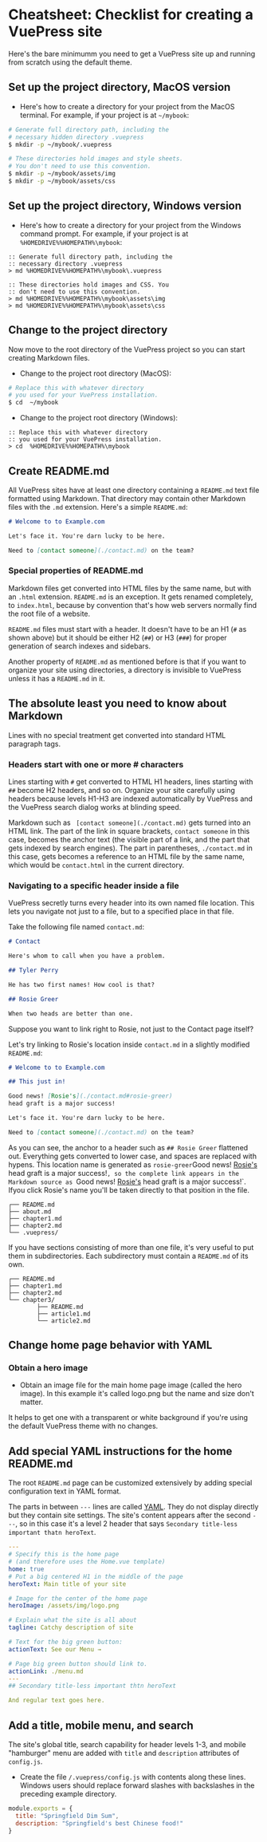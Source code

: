 # Cheatsheet: Checklist for creating a VuePress site

Here's the bare minimumm you need to get a VuePress site up and running from scratch using the default theme.

## Set up the project directory, MacOS version

* Here's how to create a directory for your project from the MacOS terminal.
For example, if your project is at `~/mybook`:

```bash
# Generate full directory path, including the
# necessary hidden directory .vuepress
$ mkdir -p ~/mybook/.vuepress

# These directories hold images and style sheets. 
# You don't need to use this convention.
$ mkdir -p ~/mybook/assets/img
$ mkdir -p ~/mybook/assets/css
```

## Set up the project directory, Windows version

* Here's how to create a directory for your project from the Windows command prompt.
For example, if your project is at `%HOMEDRIVE%%HOMEPATH%\mybook`:

```batch
:: Generate full directory path, including the
:: necessary directory .vuepress
> md %HOMEDRIVE%%HOMEPATH%\mybook\.vuepress

:: These directories hold images and CSS. You 
:: don't need to use this convention.
> md %HOMEDRIVE%%HOMEPATH%\mybook\assets\img
> md %HOMEDRIVE%%HOMEPATH%\mybook\assets\css
```

## Change to the project directory

Now move to the root directory of the VuePress project so you can
start creating Markdown files.

* Change to the project root directory (MacOS):

```bash
# Replace this with whatever directory
# you used for your VuePress installation.
$ cd  ~/mybook
```

* Change to the project root directory (Windows):

```batch
:: Replace this with whatever directory
:: you used for your VuePress installation.
> cd  %HOMEDRIVE%%HOMEPATH%\mybook
```

## Create README.md

All VuePress sites have at least one directory containing a  `README.md` text file
formatted using Markdown. That directory may contain other Markdown files with the 
`.md` extension. Here's a simple `README.md`:

```markdown
# Welcome to to Example.com

Let's face it. You're darn lucky to be here.

Need to [contact someone](./contact.md) on the team?
```

### Special properties of README.md

Markdown files get converted into HTML files by the same name, but with an `.html` extension.
`README.md` is an exception. It gets renamed completely, to `index.html`, because by convention that's
how web servers normally find the root file of a website.

`README.md` files must start with a header. It doesn't have to be an H1 (`#` as shown above) but it should
be either H2  (`##`) or H3  (`###`) for proper generation of search indexes and sidebars.

Another property of `README.md` as mentioned before is that if you want to organize
your site using directories, a directory is invisible to VuePress unless it has a `README.md` 
in it.

## The absolute least you need to know about Markdown

Lines with no special treatment get converted into standard HTML paragraph tags.

### Headers start with one or more # characters

Lines starting with `#` get converted to HTML H1 headers, lines starting with `##` become H2 headers, and so on.
Organize your site carefully using headers because levels H1-H3 are indexed automatically by VuePress and
the VuePress search dialog works at blinding speed.

Markdown such as ` [contact someone](./contact.md)` gets turned into an HTML link. The part 
of the link in square brackets, `contact someone` in this case, becomes the anchor text (the
visible part of a link, and the part that gets indexed by search engines). The part in 
parentheses, `./contact.md` in this case, gets becomes a reference to an HTML file by the same 
name, which would be `contact.html` in the current directory.

### Navigating to a specific header inside a file 

VuePress secretly turns every header into its own named file location.
This lets you navigate not just to a file, but to a specified place
in that file.

Take the following file named `contact.md`:

```markdown
# Contact

Here's whom to call when you have a problem.

## Tyler Perry

He has two first names! How cool is that?

## Rosie Greer

When two heads are better than one.
```

Suppose you want to link right to Rosie, not just to the Contact page itself?

Let's try linking to Rosie's location inside `contact.md` in a slightly modified `README.md`:

```markdown
# Welcome to to Example.com

## This just in!

Good news! [Rosie's](./contact.md#rosie-greer)
head graft is a major success!

Let's face it. You're darn lucky to be here.

Need to [contact someone](./contact.md) on the team?
```

As you can see, the anchor to a header such as `## Rosie Greer` flattened out. 
Everything gets converted to lower case, and spaces are replaced with hypens.
This location name is generated as `rosie-greer`Good news! [Rosie's](./contact.md#rosie-greer)
head graft is a major success!`, so the complete link appears
in the Markdown source as `Good news! [Rosie's](./contact.md#rosie-greer)
head graft is a major success!`. Ifyou click Rosie's name you'll
be taken directly to that position in the file.

```
┌── README.md
├── about.md
├── chapter1.md
├── chapter2.md
└── .vuepress/
```

If you have sections consisting of more than one file, it's very 
useful to put them in subdirectories. Each subdirectory must
contain a `README.md` of its own. 
 
```
┌── README.md
├── chapter1.md
├── chapter2.md
└── chapter3/
        ├── README.md
        ├── article1.md
        └── article2.md
```

## Change home page behavior with YAML

### Obtain a hero image

* Obtain an image file for the main home page image (called the hero image). In this example
it's called logo.png but the name and size don't matter. 

It helps to get one with
a transparent or white background if you're using the default VuePress theme
with no changes.

## Add special YAML instructions for the home README.md

The root `README.md` page can be customized extensively by adding 
special configuration text in YAML format.

The parts in between `---` lines are called [YAML](/default2.md). They do not display directly but
they contain site settings. The site's content appears after the second `---`, so in this case it's
a level 2 header that says `Secondary title-less important thatn heroText`.

```yaml
---
# Specify this is the home page 
# (and therefore uses the Home.vue template)
home: true
# Put a big centered H1 in the middle of the page
heroText: Main title of your site

# Image for the center of the home page
heroImage: /assets/img/logo.png

# Explain what the site is all about
tagline: Catchy description of site

# Text for the big green button:
actionText: See our Menu →

# Page big green button should link to. 
actionLink: ./menu.md
---
## Secondary title-less important thtn heroText

And regular text goes here.
```

## Add a title, mobile menu, and search

The site's global title, search capability for header levels 1-3, and mobile
"hamburger" menu are added with `title` and `description` attributes of `config.js`.

* Create the file `/.vuepress/config.js` with contents along these lines. Windows users 
should replace forward slashes with backslashes in the preceding example directory.

```javascript
module.exports = {
  title: "Springfield Dim Sum",
  description: "Springfield's best Chinese food!"
}
```


